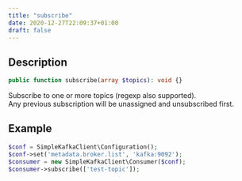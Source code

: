 ```yaml
---
title: "subscribe"
date: 2020-12-27T22:09:37+01:00
draft: false
---
```

## Description
```php
public function subscribe(array $topics): void {}
```
Subscribe to one or more topics (regexp also supported).  
Any previous subscription will be unassigned and unsubscribed first.  

## Example
```php
$conf = SimpleKafkaClient\Configuration();
$conf->set('metadata.broker.list', 'kafka:9092');
$consumer = new SimpleKafkaClient\Consumer($conf);
$consumer->subscribe(['test-topic']);
```